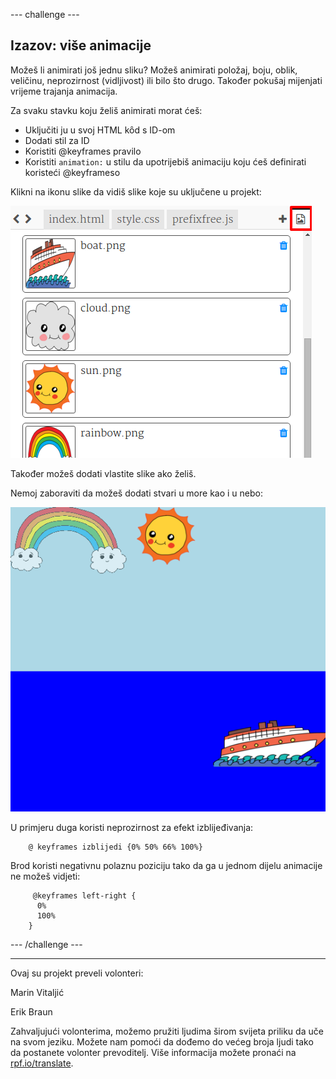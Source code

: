 --- challenge ---

## Izazov: više animacije

Možeš li animirati još jednu sliku? Možeš animirati položaj, boju, oblik, veličinu, neprozirnost (vidljivost) ili bilo što drugo. Također pokušaj mijenjati vrijeme trajanja animacija.

Za svaku stavku koju želiš animirati morat ćeš:

+ Uključiti ju u svoj HTML kȏd s ID-om
+ Dodati stil za ID
+ Koristiti @keyframes pravilo
+ Koristiti `animation:` u stilu da upotrijebiš animaciju koju ćeš definirati koristeći @keyframeso

Klikni na ikonu slike da vidiš slike koje su uključene u projekt:

![screenshot](images/sunrise-images.png)

Također možeš dodati vlastite slike ako želiš.

Nemoj zaboraviti da možeš dodati stvari u more kao i u nebo:

![screenshot](images/sunrise-boat.png)

U primjeru duga koristi neprozirnost za efekt izblijeđivanja:
```
    @ keyframes izblijedi {0% 50% 66% 100%}
```    

Brod koristi negativnu polaznu poziciju tako da ga u jednom dijelu animacije ne možeš vidjeti:
```
     @keyframes left-right {
      0%   
      100% 
    }
```    

--- /challenge ---


***
Ovaj su projekt preveli volonteri:

Marin Vitaljić

Erik Braun

Zahvaljujući volonterima, možemo pružiti ljudima širom svijeta priliku da uče na svom jeziku. Možete nam pomoći da dođemo do većeg broja ljudi tako da postanete volonter prevoditelj. Više informacija možete pronaći na [rpf.io/translate](https://rpf.io/translate).

